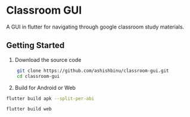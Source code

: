 # Classroom GUI

A GUI in flutter for navigating through google classroom study materials.

## Getting Started

1. Download the source code

```bash
    git clone https://github.com/ashishbinu/classroom-gui.git
    cd classroom-gui
```

2. Build for Android or Web

```bash
flutter build apk --split-per-abi
```

```bash
flutter build web
```
